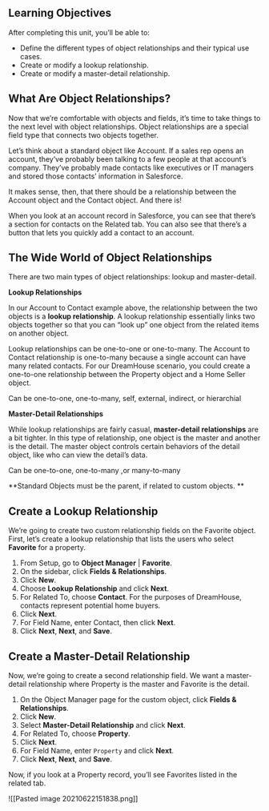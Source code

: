 ## Learning Objectives

After completing this unit, you’ll be able to:

-   Define the different types of object relationships and their typical use cases.
-   Create or modify a lookup relationship.
-   Create or modify a master-detail relationship.

## What Are Object Relationships?

Now that we’re comfortable with objects and fields, it’s time to take things to the next level with object relationships. Object relationships are a special field type that connects two objects together.

Let’s think about a standard object like Account. If a sales rep opens an account, they’ve probably been talking to a few people at that account’s company. They’ve probably made contacts like executives or IT managers and stored those contacts’ information in Salesforce.

It makes sense, then, that there should be a relationship between the Account object and the Contact object. And there is!

When you look at an account record in Salesforce, you can see that there’s a section for contacts on the Related tab. You can also see that there’s a button that lets you quickly add a contact to an account.

## The Wide World of Object Relationships

There are two main types of object relationships: lookup and master-detail.

**Lookup Relationships**

In our Account to Contact example above, the relationship between the two objects is a **lookup relationship**. A lookup relationship essentially links two objects together so that you can “look up” one object from the related items on another object.

Lookup relationships can be one-to-one or one-to-many. The Account to Contact relationship is one-to-many because a single account can have many related contacts. For our DreamHouse scenario, you could create a one-to-one relationship between the Property object and a Home Seller object.

Can be one-to-one, one-to-many, self, external, indirect, or hierarchial

**Master-Detail Relationships**

While lookup relationships are fairly casual, **master-detail relationships** are a bit tighter. In this type of relationship, one object is the master and another is the detail. The master object controls certain behaviors of the detail object, like who can view the detail’s data.

Can be one-to-one, one-to-many ,or many-to-many

**Standard Objects must be the parent, if related to custom objects. **

## Create a **Lookup Relationship**

We’re going to create two custom relationship fields on the Favorite object. First, let’s create a lookup relationship that lists the users who select **Favorite** for a property.

1.  From Setup, go to **Object Manager** | **Favorite**.
2.  On the sidebar, click **Fields & Relationships**.
3.  Click **New**.
4.  Choose **Lookup Relationship** and click **Next**.
5.  For Related To, choose **Contact**. For the purposes of DreamHouse, contacts represent potential home buyers.
6.  Click **Next**.
7.  For Field Name, enter Contact, then click **Next**.
8.  Click **Next**, **Next**, and **Save**.

## Create a Master-Detail Relationship

Now, we’re going to create a second relationship field. We want a master-detail relationship where Property is the master and Favorite is the detail.

1.  On the Object Manager page for the custom object, click **Fields & Relationships**.
2.  Click **New**.
3.  Select **Master-Detail Relationship** and click **Next**.
4.  For Related To, choose **Property**.
5.  Click **Next**.
6.  For Field Name, enter `Property` and click **Next**.
7.  Click **Next**, **Next**, and **Save**.

Now, if you look at a Property record, you’ll see Favorites listed in the related tab.


![[Pasted image 20210622151838.png]]

